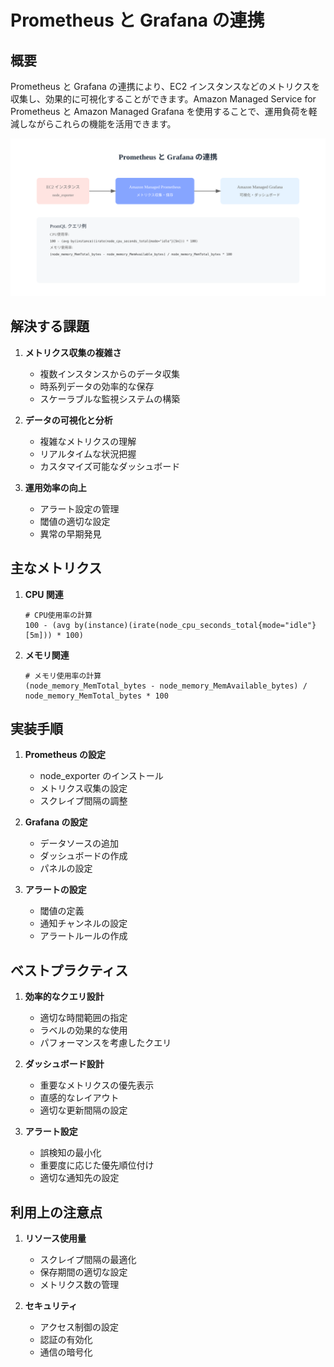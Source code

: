 # Prometheus と Grafana の連携

## 概要

Prometheus と Grafana の連携により、EC2 インスタンスなどのメトリクスを収集し、効果的に可視化することができます。Amazon Managed Service for Prometheus と Amazon Managed Grafana を使用することで、運用負荷を軽減しながらこれらの機能を活用できます。

![Prometheus Grafana 連携](/image/logging-monitoring/prometheus-grafana-integration.svg)

## 解決する課題

1. **メトリクス収集の複雑さ**

   - 複数インスタンスからのデータ収集
   - 時系列データの効率的な保存
   - スケーラブルな監視システムの構築

2. **データの可視化と分析**

   - 複雑なメトリクスの理解
   - リアルタイムな状況把握
   - カスタマイズ可能なダッシュボード

3. **運用効率の向上**
   - アラート設定の管理
   - 閾値の適切な設定
   - 異常の早期発見

## 主なメトリクス

1. **CPU 関連**

   ```promql
   # CPU使用率の計算
   100 - (avg by(instance)(irate(node_cpu_seconds_total{mode="idle"}[5m])) * 100)
   ```

2. **メモリ関連**

   ```promql
   # メモリ使用率の計算
   (node_memory_MemTotal_bytes - node_memory_MemAvailable_bytes) / node_memory_MemTotal_bytes * 100
   ```

## 実装手順

1. **Prometheus の設定**

   - node_exporter のインストール
   - メトリクス収集の設定
   - スクレイプ間隔の調整

2. **Grafana の設定**

   - データソースの追加
   - ダッシュボードの作成
   - パネルの設定

3. **アラートの設定**
   - 閾値の定義
   - 通知チャンネルの設定
   - アラートルールの作成

## ベストプラクティス

1. **効率的なクエリ設計**

   - 適切な時間範囲の指定
   - ラベルの効果的な使用
   - パフォーマンスを考慮したクエリ

2. **ダッシュボード設計**

   - 重要なメトリクスの優先表示
   - 直感的なレイアウト
   - 適切な更新間隔の設定

3. **アラート設定**
   - 誤検知の最小化
   - 重要度に応じた優先順位付け
   - 適切な通知先の設定

## 利用上の注意点

1. **リソース使用量**

   - スクレイプ間隔の最適化
   - 保存期間の適切な設定
   - メトリクス数の管理

2. **セキュリティ**
   - アクセス制御の設定
   - 認証の有効化
   - 通信の暗号化

